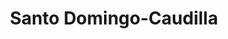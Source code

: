 ---
title: Santo Domingo-Caudilla
url: /santo-domingo-caudilla/
latitude: 40.012
longitude: -4.325
---